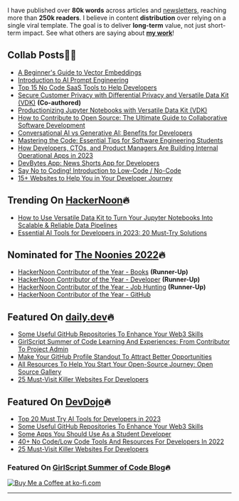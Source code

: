 I have published over **80k words** across articles and [newsletters](https://mranand.substack.com/), reaching more than **250k readers**. I believe in content **distribution** over relying on a single viral template. The goal is to deliver **long-term** value, not just short-term impact. See what others are saying about **[my work](https://senja.io/p/mranand/AmCR2n)**! 

## Collab Posts🤝🏼

- [A Beginner's Guide to Vector Embeddings](https://code.pieces.app/blog/a-beginners-guide-to-vector-embeddings)
- [Introduction to AI Prompt Engineering](https://code.pieces.app/blog/introduction-to-ai-prompt-engineering)
- [Top 15 No Code SaaS Tools to Help Developers](https://code.pieces.app/blog/top-15-no-code-saas-tools-to-help-developers)
- [Secure Customer Privacy with Differential Privacy and Versatile Data Kit (VDK)](https://medium.com/versatile-data-kit/secure-customer-privacy-with-differential-privacy-and-versatile-data-kit-vdk-b08bee5d54bd) **(Co-authored)**
- [Productionizing Jupyter Notebooks with Versatile Data Kit (VDK)](https://medium.com/versatile-data-kit/productionizing-jupyter-notebooks-with-versatile-data-kit-vdk-ec5824d31b77)
- [How to Contribute to Open Source: The Ultimate Guide to Collaborative Software Development](https://code.pieces.app/blog/how-to-contribute-to-open-source-the-ultimate-guide)
- [Conversational AI vs Generative AI: Benefits for Developers](https://code.pieces.app/blog/conversational-ai-vs-generative-ai-benefits)
- [Mastering the Code: Essential Tips for Software Engineering Students](https://code.pieces.app/blog/tips-for-software-engineering-students)
- [How Developers, CTOs, and Product Managers Are Building Internal Operational Apps in 2023](https://blog.devgenius.io/how-developers-ctos-and-product-managers-are-building-internal-operational-apps-in-2023-c2ce9c60a126)
- [DevBytes App: News Shorts App for Developers](https://blog.mranand.com/devbytes-app-news-shorts-app-for-developers)
- [Say No to Coding! Introduction to Low-Code / No-Code](https://blog.flycode.com/say-no-to-coding-introduction-to-low-code-no-code)
- [15+ Websites to Help You in Your Developer Journey](https://blog.flycode.com/15-websites-to-help-you-in-your-developer-journey)


## Trending On [HackerNoon](https://hackernoon.com/)🔥

- [How to Use Versatile Data Kit to Turn Your Jupyter Notebooks Into Scalable & Reliable Data Pipelines](https://hackernoon.com/how-to-use-versatile-data-kit-to-turn-your-jupyter-notebooks-into-scalable-and-reliable-data-pipelines)
- [Essential AI Tools for Developers in 2023: 20 Must-Try Solutions](https://hackernoon.com/essential-ai-tools-for-developers-in-2023-20-must-try-solutions)

## Nominated for [The Noonies 2022](https://noonies.hackernoon.com/)🔥

- [HackerNoon Contributor of the Year - Books](https://noonies.hackernoon.com/2022/internet-heroes/2022-hackernoon-contributor-of-the-year-books) **(Runner-Up)**
- [HackerNoon Contributor of the Year - Developer](https://noonies.hackernoon.com/2022/internet-heroes/2022-hackernoon-contributor-of-the-year-developer) **(Runner-Up)**
- [HackerNoon Contributor of the Year - Job Hunting](https://noonies.hackernoon.com/2022/internet-heroes/2022-hackernoon-contributor-of-the-year-job-hunting) **(Runner-Up)**
- [HackerNoon Contributor of the Year - GitHub](https://noonies.hackernoon.com/2022/programming/2022-hackernoon-contributor-of-the-year-github)

## Featured On [daily.dev](https://app.daily.dev/)🔥

- [Some Useful GitHub Repositories To Enhance Your Web3 Skills](https://app.daily.dev/posts/4fHYq7oFR)
- [GirlScript Summer of Code Learning And Experiences: From Contributor To Project Admin](https://app.daily.dev/posts/A3RoaiOp5)
- [Make Your GitHub Profile Standout To Attract Better Opportunities](https://app.daily.dev/posts/jfYl1brGp)
- [All Resources To Help You Start Your Open-Source Journey: Open Source Gallery](https://app.daily.dev/posts/HkjrD-j4z)
- [25 Must-Visit Killer Websites For Developers](https://app.daily.dev/posts/-x_vCHrUD)

 
## Featured On [DevDojo](https://devdojo.com/)🔥

- [Top 20 Must Try AI Tools for Developers in 2023](https://devdojo.com/tutorial/top-20-must-try-ai-tools-for-developers-in-2023)
- [Some Useful GitHub Repositories To Enhance Your Web3 Skills](https://devdojo.com/astrodevil/some-useful-github-repositories-to-enhance-your-web3-skills)
- [Some Apps You Should Use As a Student Developer](https://devdojo.com/astrodevil/some-apps-you-should-use-as-a-student-developer)
- [40+ No Code/Low Code Tools And Resources For Developers In 2022](https://devdojo.com/astrodevil/40-no-codelow-code-tools-and-resources-for-developers-in-2022)
- [25 Must-Visit Killer Websites For Developers](https://devdojo.com/posts/25-must-visit-killer-websites-for-developers)

### Featured On [GirlScript Summer of Code Blog](https://gssoc.girlscript.tech/blog)🔥

[![Buy Me a Coffee at ko-fi.com](https://cdn.ko-fi.com/cdn/kofi1.png?v=3)](https://ko-fi.com/astrodevil)

*****
